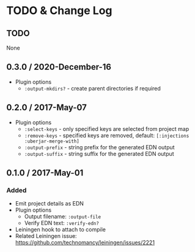 # TODO & Change Log

## TODO

None


## 0.3.0 / 2020-December-16

- Plugin options
  - `:output-mkdirs?` - create parent directories if required


## 0.2.0 / 2017-May-07

- Plugin options
  - `:select-keys`   - only specified keys are selected from project map
  - `:remove-keys`   - specified keys are removed, default: `[:injections :uberjar-merge-with]`
  - `:output-prefix` - string prefix for the generated EDN output
  - `:output-suffix` - string suffix for the generated EDN output


## 0.1.0 / 2017-May-01
### Added
- Emit project details as EDN
- Plugin options
  - Output filename: `:output-file`
  - Verify EDN text: `:verify-edn?`
- Leiningen hook to attach to compile
- Related Leiningen issue: https://github.com/technomancy/leiningen/issues/2221
